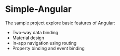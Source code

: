 # Simple-Angular

The sample project explore basic features of Angular:
* Two-way data binding
* Material design
* In-app navigation using routing
* Property binding and event binding
